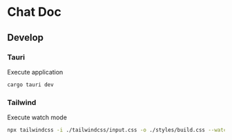# Chat Doc

## Develop

### Tauri
Execute application

``` bash
cargo tauri dev
```

### Tailwind
Execute watch mode

``` bash
npx tailwindcss -i ./tailwindcss/input.css -o ./styles/build.css --watch
``` 